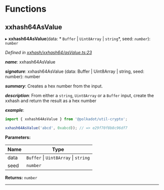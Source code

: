 

# Functions

<a id="xxhash64asvalue"></a>

##  xxhash64AsValue

▸ **xxhash64AsValue**(data: * `Buffer` &#124; `Uint8Array` &#124; `string`*, seed: *`number`*): `number`

*Defined in [xxhash/xxhash64/asValue.ts:23](https://github.com/polkadot-js/common/blob/fbd6c1e/packages/util-crypto/src/xxhash/xxhash64/asValue.ts#L23)*

*__name__*: xxhash64AsValue

*__signature__*: xxhash64AsValue (data: Buffer | Uint8Array | string, seed: number): number

*__summary__*: Creates a hex number from the input.

*__description__*: From either a `string`, `Uint8Array` or a `Buffer` input, create the xxhash and return the result as a hex number

*__example__*:   

```javascript
import { xxhash64AsValue } from '@polkadot/util-crypto';

xxhash64AsValue('abcd', 0xabcd)); // => e29f70f8b8c96df7
```

**Parameters:**

| Name | Type |
| ------ | ------ |
| data |  `Buffer` &#124; `Uint8Array` &#124; `string`|
| seed | `number` |

**Returns:** `number`

___

